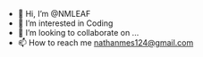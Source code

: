 - 👋 Hi, I’m @NMLEAF
- 👀 I’m interested in Coding
- 💞️ I’m looking to collaborate on ...
- 📫 How to reach me nathanmes124@gmail.com

<!---
NMLEAF/NMLEAF is a ✨ special ✨ repository because its `README.md` (this file) appears on your GitHub profile.
You can click the Preview link to take a look at your changes.
--->
